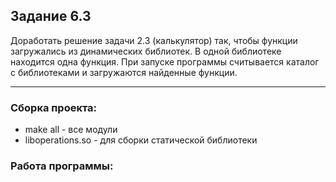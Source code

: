 ## Задание 6.3

Доработать решение задачи 2.3 (калькулятор) так, чтобы
функции загружались из динамических библиотек. В одной библиотеке
находится одна функция. При запуске программы считывается каталог с
библиотеками и загружаются найденные функции.

---

### Сборка проекта:

- make all - все модули
- liboperations.so - для сборки статической библиотеки

### Работа программы:



